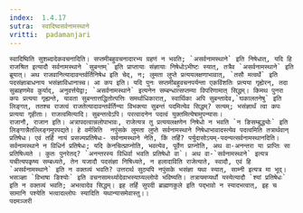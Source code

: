 ```yaml
---
index:  1.4.17
sutra:  स्वादिष्वसर्वनामस्थाने
vritti:  padamanjari
---
```


	स्वादिष्विति सुशब्दादेकवचनादिति। सप्तमीबहुवचनादारभ्य ग्रहणं न भवति; `असर्वनामस्थाने` इति निषेधात्, यदि हि राजश्रित इत्यादौ सर्वनामस्थाने `सुबन्तम्` इति प्राप्तायाः संज्ञायाः निषेधोऽभीष्टः स्यात्, तत्रैव `असर्वनामस्थाने` इति ब्रूयात्। अथ राजवानित्यादावन्तर्वर्तिनिषेध इति चेद्, न; लुमता लुप्ते प्रत्ययलक्षणाभावात्, `तसौ मत्वर्थे` इति पदसंज्ञाबाधनाय भसंज्ञाविधानाच्च। आ कप इति। यदि पुनः सप्तमीबहुवचनपर्यन्ता एकविंशतिः प्रत्यया गृह्येरन्, तदा सुब्ग्रहणमेव कुर्याद्, अनुवर्त्तयेद्वा; `असर्वनामस्थाने` इत्यनेन सम्बन्धात्सप्तम्या विपरिणामात् सिद्धम्। किमथ पुनरा कपः प्रत्यया गृह्यन्ते, यावता सुबन्तात्तद्धितोत्पत्तिः समर्थाधिकारात्, स्वार्थिका अपि सुबन्तादेव,`घकालतनेषु` इति लिङ्गत्, ततश्च राजत्वं राजतेत्यादावन्तर्वर्तिन्या विभक्त्या सुबन्तं पदमित्येव सिद्धम्? सत्यम्; भसंज्ञार्थं त्वा कपः प्रत्यया गृहीताः। राजत्वमित्यादि। सुबन्तत्वेऽपि। परत्वादनेन पदत्वं युक्तमित्येषामुपन्यासः।
	राजानौ, राजान इति। अत्रापदत्वान्नलोपाभावः, राजेत्यत्र तु प्रत्ययलक्षणेन निषेधो न भवति `न ङिसम्बुद्ध्योः` इति लिङ्गान्नैतल्लिङ्गमुपपद्यते। हे वर्मन्निति  नपुंसके लुमता लुप्ते सर्वनामस्थाने निषेधाभावादस्त्येव पदत्वमिति तत्रार्थवान् प्रतिषेधः। एवं तर्हि नायं प्रसज्यप्रतिषेधः- सर्वनामस्थाने नेति, किं तर्हि? पर्युदासोऽयम्-पदन्यत्सर्वनामस्थानदिति। सर्वनामस्थाने न विधिर्न प्रतिषेधः; यदि केनचित्प्राप्नोति, भवत्येव, पूर्वेण प्राप्नोति, अथ वा-अनन्तरा या प्राप्तिः सा प्रतिषिध्यते । कुतः पुनरेतद्? `अनन्तरस्य विधिर्वा भवति प्रतिषेधो वा`। अथ वा-`सर्वनामस्थाने` इत्यत्र यचीत्यपकृष्य सम्बध्यते, तेन यजादौ पदसंज्ञा निषिध्यते, न हलादाविति राजेत्याते, स्वादौ, एवं हि `असर्वनामस्थाने` इति न वक्तव्यं भवति? उत्तरार्थ सुठ्यपि नपुंसके भसंज्ञा यथा स्यात्, साम्नी इत्यत्र मा भूद्। भसञ्ज्ञा `विभाषा ङिश्योः` इति वचनसामर्थ्यादेवाभस्याप्यल्लोपो भविष्यति। तत्रायमप्यर्थो यस्येत्यादौ `श्यां प्रतिषेधः` इति न वक्तव्यं भवति; अभत्वादेव सिद्धम्। इह तर्हि सुपदी ब्राह्मणकुले इति पद्भावो न स्यादभत्वात्, इह च सामानि पश्येति भत्वादल्लोपः स्यादिति यथान्यासमेवास्तु।।
	पदमञ्जरी
